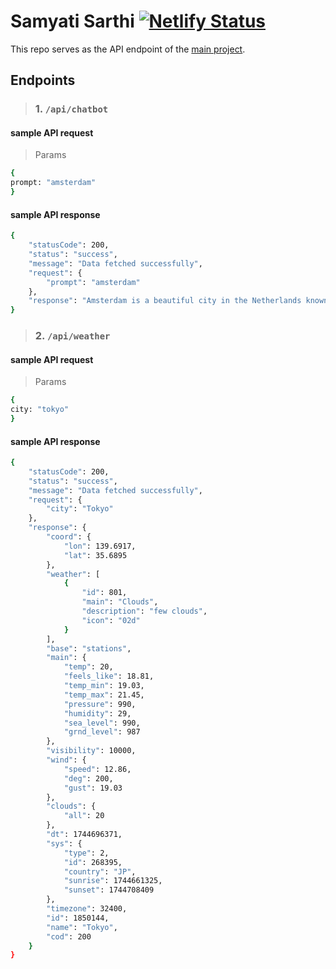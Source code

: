 # Samyati Sarthi [![Netlify Status](https://api.netlify.com/api/v1/badges/d15d80fb-b0e8-4c3c-9905-11a39669fdbe/deploy-status)](https://app.netlify.com/sites/samyati-sarthi/deploys)
This repo serves as the API endpoint of the [main project](https://github.com/Sheetal-cell/Samyati-Sarthi).

## Endpoints
> ### 1. **`/api/chatbot`**
#### sample API request
> Params
```sh
{
prompt: "amsterdam"
}
```

#### sample API response
```sh
{
    "statusCode": 200,
    "status": "success",
    "message": "Data fetched successfully",
    "request": {
        "prompt": "amsterdam"
    },
    "response": "Amsterdam is a beautiful city in the Netherlands known for its canals, art museums, and liberal attitude. Best time to visit is June-September. The city is relatively safe, but pickpocketing is a common crime, so take necessary precautions."
}
```

> ### 2. **`/api/weather`**
#### sample API request
> Params
```sh
{
city: "tokyo"
}
```

#### sample API response
```sh
{
    "statusCode": 200,
    "status": "success",
    "message": "Data fetched successfully",
    "request": {
        "city": "Tokyo"
    },
    "response": {
        "coord": {
            "lon": 139.6917,
            "lat": 35.6895
        },
        "weather": [
            {
                "id": 801,
                "main": "Clouds",
                "description": "few clouds",
                "icon": "02d"
            }
        ],
        "base": "stations",
        "main": {
            "temp": 20,
            "feels_like": 18.81,
            "temp_min": 19.03,
            "temp_max": 21.45,
            "pressure": 990,
            "humidity": 29,
            "sea_level": 990,
            "grnd_level": 987
        },
        "visibility": 10000,
        "wind": {
            "speed": 12.86,
            "deg": 200,
            "gust": 19.03
        },
        "clouds": {
            "all": 20
        },
        "dt": 1744696371,
        "sys": {
            "type": 2,
            "id": 268395,
            "country": "JP",
            "sunrise": 1744661325,
            "sunset": 1744708409
        },
        "timezone": 32400,
        "id": 1850144,
        "name": "Tokyo",
        "cod": 200
    }
}
```

